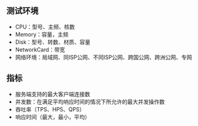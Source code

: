 ## 测试环境
- CPU：型号、主频、核数
- Memory：容量，主频
- Disk：型号、转数、材质、容量
- NetworkCard：带宽
- 网络环境：局域网、同ISP公网、不同ISP公网、跨国公网、跨洲公网、专网

## 指标

- 服务端支持的最大客户端连接数
- 并发数：在满足平均响应时间的情况下所允许的最大并发操作数
- 吞吐率（TPS、HPS、QPS）
- 响应时间（最大，最小，平均）
